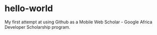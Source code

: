 # hello-world
My first attempt at using Github as a
Mobile Web Scholar - Google Africa Developer Scholarship program.
